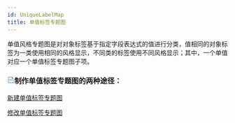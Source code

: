 ```yaml
---
id: UniqueLabelMap
title: 单值标签专题图
---
```

单值风格专题图是对对象标签基于指定字段表达式的值进行分类，值相同的对象标签为一类使用相同的风格显示，不同类的标签使用不同风格显示；其中，一个单值对应一个单值标签专题图子项。

### ![](../../img/read.gif)制作单值标签专题图的两种途径：

 [新建单值标签专题图](UniqueLabelMapDefault)

 [修改单值标签专题图](UniformLabelMapDia)

